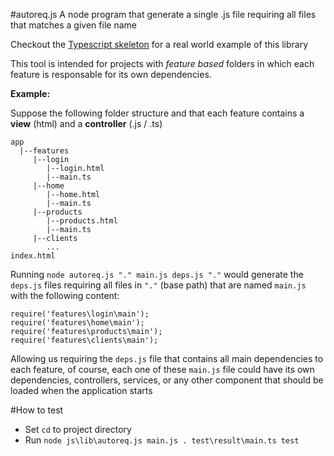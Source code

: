 #autoreq.js
A node program that generate a single .js file requiring all files that matches a given file name

Checkout the [Typescript skeleton](https://github.com/RafaelSalguero/AngularTypescriptSkeleton) for a real world example of this library

This tool is intended for projects with *feature based* folders in which each feature is responsable for its own dependencies.

**Example:**

Suppose the following folder structure and that each feature contains a **view** (html) and a **controller** (.js / .ts)
```
app
  |--features
     |--login
        |--login.html
        |--main.ts
     |--home
        |--home.html
        |--main.ts
     |--products
        |--products.html
        |--main.ts
     |--clients
        ...
index.html
```

Running `node autoreq.js "." main.js deps.js "."` would generate the `deps.js` files requiring all files in `"."` (base path) that are named `main.js` with the following content:

```
require('features\login\main');
require('features\home\main');
require('features\products\main');
require('features\clients\main');

```

Allowing us requiring the `deps.js` file that contains all main dependencies to each feature, of course,
each one of these `main.js` file could have its own dependencies, controllers, services, or any other component that should be loaded when the application starts

#How to test
- Set `cd` to project directory
- Run `node js\lib\autoreq.js main.js . test\result\main.ts test`